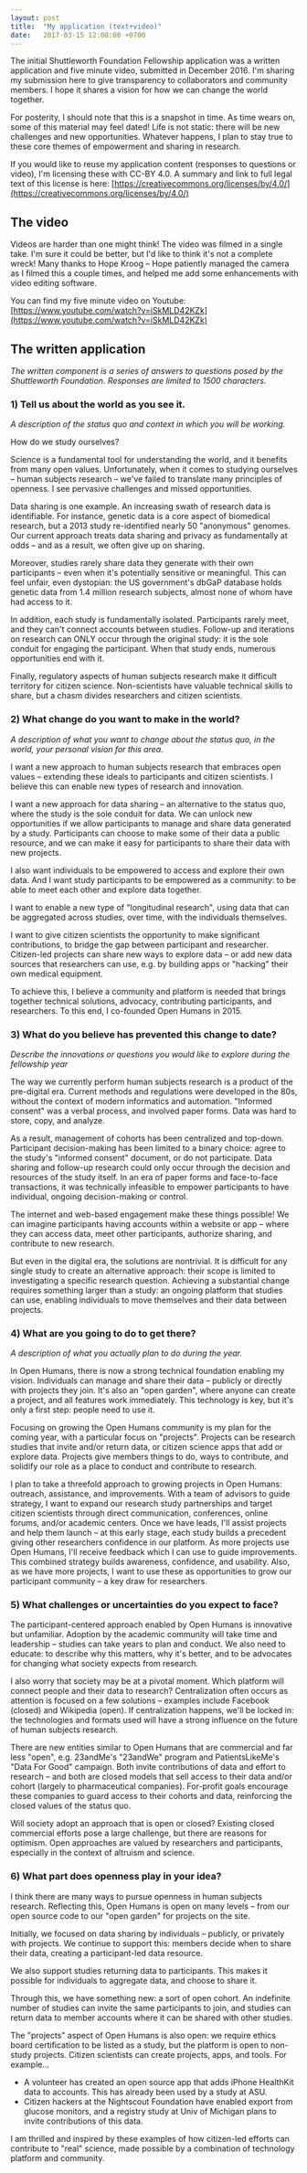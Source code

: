 ```yaml
---
layout: post
title:  "My application (text+video)"
date:   2017-03-15 12:00:00 +0700
---
```


The initial Shuttleworth Foundation Fellowship application was a written
application and five minute video, submitted in December 2016. I'm sharing my
submission here to give transparency to collaborators and community members.
I hope it shares a vision for how we can change the world together.

For posterity, I should note that this is a snapshot in time. As
time wears on, some of this material may feel dated! Life is not static:
there will be new challenges and new opportunities. Whatever happens, I plan to
stay true to these core themes of empowerment and sharing in research.

If you would like to reuse my application content (responses to questions or
video), I'm licensing these with CC-BY 4.0. A summary and link to full legal
text of this license is here:
[https://creativecommons.org/licenses/by/4.0/](https://creativecommons.org/licenses/by/4.0/)

## The video

Videos are harder than one might think! The video was filmed in a single take.
I'm sure it could be better, but I'd like to think it's not a complete wreck!
Many thanks to Hope Kroog &ndash; Hope patiently managed the camera as I
filmed this a couple times, and helped me add some enhancements with
video editing software.

You can find my five minute video on Youtube:<br> [https://www.youtube.com/watch?v=iSkMLD42KZk](https://www.youtube.com/watch?v=iSkMLD42KZk)

## The written application

_The written component is a series of answers to questions posed by the
Shuttleworth Foundation. Responses are limited to 1500 characters._

### 1) Tell us about the world as you see it.
_A description of the status quo and context in which you will be working._

How do we study ourselves?

Science is a fundamental tool for understanding the world, and it benefits from
many open values. Unfortunately, when it comes to studying ourselves &ndash;
human subjects research &ndash; we've failed to translate many principles of
openness. I see pervasive challenges and missed opportunities.

Data sharing is one example. An increasing swath of research data is
identifiable. For instance, genetic data is a core aspect of biomedical
research, but a 2013 study re-identified nearly 50 "anonymous" genomes. Our
current approach treats data sharing and privacy as fundamentally at odds
&ndash; and as a result, we often give up on sharing.

Moreover, studies rarely share data they generate with their own participants
&ndash; even when it's potentially sensitive or meaningful. This can feel
unfair, even dystopian: the US government's dbGaP database holds genetic data
from 1.4 million research subjects, almost none of whom have had access to it.

In addition, each study is fundamentally isolated. Participants rarely meet,
and they can't connect accounts between studies. Follow-up and iterations on
research can ONLY occur through the original study: it is the sole conduit for
engaging the participant. When that study ends, numerous opportunities end with
it.

Finally, regulatory aspects of human subjects research make it difficult
territory for citizen science. Non-scientists have valuable technical skills
to share, but a chasm divides researchers and citizen scientists.

### 2) What change do you want to make in the world?
_A description of what you want to change about the status quo, in the world,
your personal vision for this area._

I want a new approach to human subjects research that embraces open
values &ndash; extending these ideals to participants and citizen scientists.
I believe this can enable new types of research and innovation.

I want a new approach for data sharing &ndash; an alternative to the status
quo, where the study is the sole conduit for data. We can unlock new
opportunities if we allow participants to manage and share data generated by a
study. Participants can choose to make some of their data a public resource,
and we can make it easy for participants to share their data with new projects.

I also want individuals to be empowered to access and explore their own data.
And I want study participants to be empowered as a community: to be able to
meet each other and explore data together.

I want to enable a new type of "longitudinal research", using data that can be
aggregated across studies, over time, with the individuals themselves.

I want to give citizen scientists the opportunity to make significant
contributions, to bridge the gap between participant and researcher.
Citizen-led projects can share new ways to explore data &ndash; or add new
data sources that researchers can use, e.g. by building apps or "hacking"
their own medical equipment.

To achieve this, I believe a community and platform is needed that brings
together technical solutions, advocacy, contributing participants, and
researchers. To this end, I co-founded Open Humans in 2015.

### 3) What do you believe has prevented this change to date?
_Describe the innovations or questions you would like to explore during the fellowship year_

The way we currently perform human subjects research is a product of the
pre-digital era. Current methods and regulations were developed in the 80s,
without the context of modern informatics and automation. "Informed consent"
was a verbal process, and involved paper forms. Data was hard to store, copy,
and analyze.

As a result, management of cohorts has been centralized and top-down.
Participant decision-making has been limited to a binary choice: agree to the
study's "informed consent" document, or do not participate. Data sharing and
follow-up research could only occur through the decision and resources of the
study itself. In an era of paper forms and face-to-face transactions, it was
technically infeasible to empower participants to have individual, ongoing
decision-making or control.

The internet and web-based engagement make these things possible! We can
imagine participants having accounts within a website or app &ndash; where
they can access data, meet other participants, authorize sharing, and
contribute to new research.

But even in the digital era, the solutions are nontrivial. It is difficult for
any single study to create an alternative approach: their scope is limited to
investigating a specific research question. Achieving a substantial change
requires something larger than a study: an ongoing platform that studies can
use, enabling individuals to move themselves and their data between projects.

### 4) What are you going to do to get there?
_A description of what you actually plan to do during the year._

In Open Humans, there is now a strong technical foundation enabling my vision.
Individuals can manage and share their data &ndash; publicly or directly with
projects they join. It's also an "open garden", where anyone can create a
project, and all features work immediately. This technology is key, but it's
only a first step: people need to use it.

Focusing on growing the Open Humans community is my plan for the coming year,
with a particular focus on "projects". Projects can be research studies that
invite and/or return data, or citizen science apps that add or explore data.
Projects give members things to do, ways to contribute, and solidify our role
as a place to conduct and contribute to research.

I plan to take a threefold approach to growing projects in Open Humans:
outreach, assistance, and improvements. With a team of advisors to guide
strategy, I want to expand our research study partnerships and target citizen
scientists through direct communication, conferences, online forums, and/or
academic centers. Once we have leads, I'll assist projects and help them
launch &ndash; at this early stage, each study builds a precedent giving other
researchers confidence in our platform. As more projects use Open Humans, I'll
receive feedback which I can use to guide improvements. This combined strategy
builds awareness, confidence, and usability. Also, as we have more projects, I
want to use these as opportunities to grow our participant community &ndash;
a key draw for researchers.

### 5) What challenges or uncertainties do you expect to face?

The participant-centered approach enabled by Open Humans is innovative but
unfamiliar. Adoption by the academic community will take time and leadership
&ndash; studies can take years to plan and conduct. We also need to educate:
to describe why this matters, why it's better, and to be advocates for
changing what society expects from research.

I also worry that society may be at a pivotal moment. Which platform will
connect people and their data to research? Centralization often occurs as
attention is focused on a few solutions – examples include Facebook (closed)
and Wikipedia (open). If centralization happens, we'll be locked in: the
technologies and formats used will have a strong influence on the future of
human subjects research.

There are new entities similar to Open Humans that are commercial and far less
"open", e.g. 23andMe's "23andWe" program and PatientsLikeMe's "Data For Good"
campaign. Both invite contributions of data and effort to research &ndash; and
both are closed models that sell access to their data and/or cohort (largely to
pharmaceutical companies). For-profit goals encourage these companies to
guard access to their cohorts and data, reinforcing the closed values of the
status quo.

Will society adopt an approach that is open or closed? Existing closed
commercial efforts pose a large challenge, but there are reasons for optimism.
Open approaches are valued by researchers and participants, especially in the
context of altruism and science.

### 6) What part does openness play in your idea?

I think there are many ways to pursue openness in human subjects research.
Reflecting this, Open Humans is open on many levels – from our open source code
to our "open garden" for projects on the site.

Initially, we focused on data sharing by individuals – publicly, or privately
with projects. We continue to support this: members decide when to share their
data, creating a participant-led data resource.

We also support studies returning data to participants. This makes it possible
for individuals to aggregate data, and choose to share it.

Through this, we have something new: a sort of open cohort. An indefinite
number of studies can invite the same participants to join, and studies can
return data to member accounts where it can be shared with other studies.

The "projects" aspect of Open Humans is also open: we require ethics board
certification to be listed as a study, but the platform is open to non-study
projects. Citizen scientists can create projects, apps, and tools.
For example&hellip;

- A volunteer has created an open source app that adds iPhone HealthKit data to
accounts. This has already been used by a study at ASU.
- Citizen hackers at the Nightscout Foundation have enabled export from glucose
monitors, and a registry study at Univ of Michigan plans to invite
contributions of this data.

I am thrilled and inspired by these examples of how citizen-led efforts can
contribute to "real" science, made possible by a combination of technology
platform and community.
